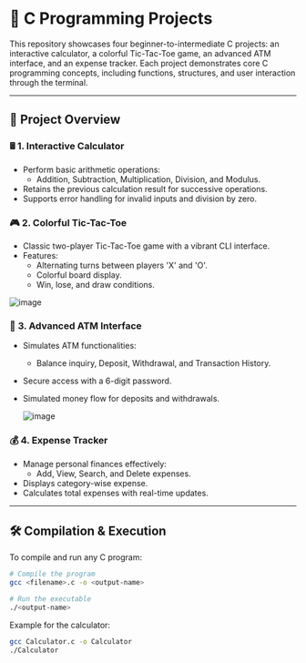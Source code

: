 # 🚀 **C Programming Projects**

This repository showcases four beginner-to-intermediate C projects: an interactive calculator, a colorful Tic-Tac-Toe game, an advanced ATM interface, and an expense tracker. Each project demonstrates core C programming concepts, including functions, structures, and user interaction through the terminal.

---

## 📜 **Project Overview**

### 🖩 **1. Interactive Calculator**
- Perform basic arithmetic operations:
  - Addition, Subtraction, Multiplication, Division, and Modulus.
- Retains the previous calculation result for successive operations.
- Supports error handling for invalid inputs and division by zero.



 

### 🎮 **2. Colorful Tic-Tac-Toe**
- Classic two-player Tic-Tac-Toe game with a vibrant CLI interface.
- Features:
  - Alternating turns between players 'X' and 'O'.
  - Colorful board display.
  - Win, lose, and draw conditions.


![image](https://github.com/user-attachments/assets/875ca8d9-4bd9-4b7d-a166-f68649d0f9be)


### 🏦 **3. Advanced ATM Interface**
- Simulates ATM functionalities:
  - Balance inquiry, Deposit, Withdrawal, and Transaction History.
- Secure access with a 6-digit password.
- Simulated money flow for deposits and withdrawals.


  ![image](https://github.com/user-attachments/assets/8a3db38d-843e-45a1-bd4e-f33a21a006c0)



### 💰 **4. Expense Tracker**
- Manage personal finances effectively:
  - Add, View, Search, and Delete expenses.
- Displays category-wise expense.
- Calculates total expenses with real-time updates.


---

## 🛠️ **Compilation & Execution**

To compile and run any C program:
```bash
# Compile the program
gcc <filename>.c -o <output-name>

# Run the executable
./<output-name>
```

Example for the calculator:
```bash
gcc Calculator.c -o Calculator
./Calculator
```
